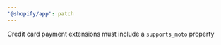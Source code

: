 ```yaml
---
'@shopify/app': patch
---
```


Credit card payment extensions must include a `supports_moto` property

